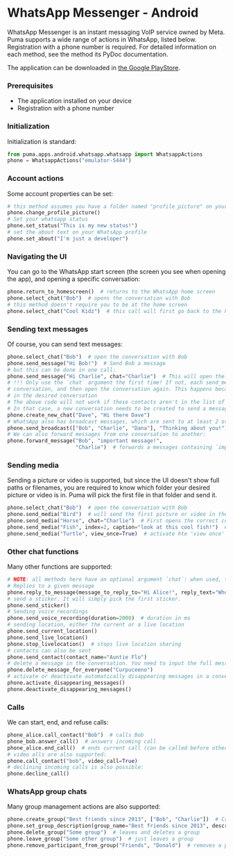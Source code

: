 # WhatsApp Messenger - Android

WhatsApp Messenger is an instant messaging VoIP service owned by Meta.
Puma supports a wide range of actions in WhatsApp, listed below. Registration with a phone number is required.
For detailed information on each method, see the method its PyDoc documentation.

The application can be downloaded in [the Google PlayStore](https://play.google.com/store/apps/details?id=com.whatsapp.w4b&hl=nl).

### Prerequisites
- The application installed on your device
- Registration with a phone number

### Initialization

Initialization is standard:

```python
from puma.apps.android.whatsapp.whatsapp import WhatsappActions
phone = WhatsappActions("emulator-5444")
```

### Account actions

Some account properties can be set:

```python
# this method assumes you have a folder named "profile_picture" on your device, containing a photo
phone.change_profile_picture()
# Set your whatsapp status
phone.set_status("This is my new status!")
# set the about text on your WhatsApp profile
phone.set_about("I'm just a developer")
```

### Navigating the UI

You can go to the WhatsApp start screen (the screen you see when opening the app), and opening a specific conversation:

```python
phone.return_to_homescreen()  # returns to the WhatsApp home screen
phone.select_chat("Bob")  # opens the conversation with Bob
# this method doesn't require you to be at the home screen
phone.select_chat("Cool Kidz")  # this call will first go back to the home screen, then open the other conversation
```

### Sending text messages

Of course, you can send text messages:

```python
phone.select_chat("Bob")  # open the conversation with Bob 
phone.send_message("Hi Bob!")  # Send Bob a message
# but this can be done in one call:
phone.send_message("Hi Charlie", chat="Charlie")  # This will open the charlie conversation, then send the message
# !!! Only use the `chat` argument the first time! If not, each send_message call will first exit the current
# conversation, and then open the conversation again. This happens because Puma cannot detect whether you're already
# in the desired conversation
# The above code will not work if these contacts aren't in the list of WhatsApp conversations
# In that case, a new conversation needs to be created to send a message:
phone.create_new_chat("Dave", "Hi there Dave")
# WhatsApp also has broadcast messages, which are sent to at least 2 other contacts:
phone.send_broadcast(["Bob", "Charlie", "Dana"], "Thinking about you!")
# We can also forward messages from one conversation to another:
phone.forward_message("Bob", "important message!",
                      "Charlie")  # forwards a messages containing `important message!` from Bob to Charlie
```

### Sending media

Sending a picture or video is supported, but since the UI doesn't show full paths or filenames, you are required to know
which folder your desired picture or video is in. Puma will pick the first file in that folder and send it.

```python
phone.select_chat("Bob")  # open the conversation with Bob 
phone.send_media("Bird")  # will send the first picture or video in the folder "Bird"
phone.send_media("Horse", chat="Charlie")  # First opens the correct conversation before sending the media
phone.send_media("Fish", index=2, caption="look at this cool fish!")  # send media from folder "Fish" at index 2, with a caption
phone.send_media("Turtle", view_once=True)  # activate hte 'view once' option
```

### Other chat functions

Many other functions are supported:

```python
# NOTE: all methods here have an optional argument `chat`: when used, the method will first open the given conversation
# Replies to a given message
phone.reply_to_message(message_to_reply_to="Hi Alice!", reply_text="Who dis? New phone")
# send a sticker. It will simply pick the first sticker.
phone.send_sticker()
# Sending voice recordings
phone.send_voice_recording(duration=2000)  # duration in ms
# sending location, either the current or a live location
phone.send_current_location()
phone.send_live_location()
phone.stop_livelocation()  # stops live location sharing
# contacts can also be sent
phone.send_contact(contact_name="Auntie Flo")
# delete a message in the conversation. You need to input the full message
phone.delete_message_for_everyone("Curpuceeno")
# activate or deactivate automatically disappearing messages in a conversation
phone.activate_disappearing_messages()
phone.deactivate_disappearing_messages()
```

### Calls

We can start, end, and refuse calls:

```python
phone_alice.call_contact("Bob")  # calls Bob
phone_bob.answer_call()  # answers incoming call
phone_alice.end_call()  # ends current call (can be called before other party answered the call)
# video alls are also supported:
phone.call_contact("bob", video_call=True)
# declining incoming calls is also possible:
phone.decline_call()
```

### WhatsApp group chats

Many group management actions are also supported:

```python
phone.create_group("Best friends since 2013", ["Bob", "Charlie"])  # Creates a group with a few participants
phone.set_group_description(group_name="Best friends since 2013", description="we go way back!")
phone.delete_group("Some group")  # leaves and deletes a group
phone.leave_group("Some other group")  # just leaves a group
phone.remove_participant_from_group("Friends", "Donald")  # removes a person from a group 
```